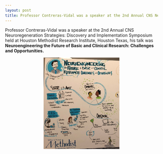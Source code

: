 ```yaml
---
layout: post
title: Professor Contreras-Vidal was a speaker at the 2nd Annual CNS Neuroregeneration Strategies Symposium
---
```

Professor Contreras-Vidal was a speaker at the 2nd Annual CNS Neuroregeneration Strategies: Discovery and Implementation Symposium held at Houston Methodist Research Institute, Houston Texas, his talk was <strong>Neuroengineering the Future of Basic and Clinical Research: Challenges and Opportunities.</strong>

<div style="text-align:center"><img src="/photos/poster.jpg" width="250" height="300" /></div>

